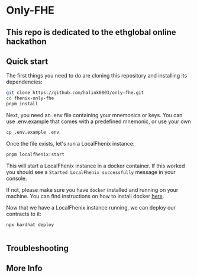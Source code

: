 # Only-FHE

## This repo is dedicated to the ethglobal online hackathon


## Quick start

The first things you need to do are cloning this repository and installing its dependencies:

```sh
git clone https://github.com/halink0803/only-fhe.git
cd fhenix-only-fhe
pnpm install
```

Next, you need an .env file containing your mnemonics or keys. You can use .env.example that comes with a predefined mnemonic, or use your own

```sh
cp .env.example .env
```

Once the file exists, let's run a LocalFhenix instance:

```sh
pnpm localfhenix:start
```

This will start a LocalFhenix instance in a docker container. If this worked you should see a `Started LocalFhenix successfully` message in your console.

If not, please make sure you have `docker` installed and running on your machine. You can find instructions on how to install docker [here](https://docs.docker.com/get-docker/).

Now that we have a LocalFhenix instance running, we can deploy our contracts to it:

```sh
npx hardhat deploy
```


```sh
```

## Troubleshooting


## More Info

